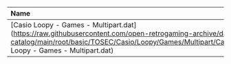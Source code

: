 |Name|Size|
|:---|---:|
|[Casio Loopy - Games - Multipart.dat](https://raw.githubusercontent.com/open-retrogaming-archive/dat-catalog/main/root/basic/TOSEC/Casio/Loopy/Games/Multipart/Casio Loopy - Games - Multipart.dat)|990|
